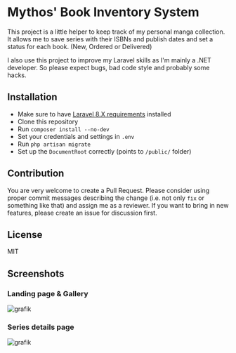 # Mythos' Book Inventory System

This project is a little helper to keep track of my personal manga collection. It allows me to save series with their ISBNs and publish dates and set a status for each book. (New, Ordered or Delivered)

I also use this project to improve my Laravel skills as I'm mainly a .NET developer. So please expect bugs, bad code style and probably some hacks.

## Installation

* Make sure to have [Laravel 8.X requirements](https://laravel.com/docs/8.x/deployment#server-requirements) installed
* Clone this repository
* Run `composer install --no-dev`
* Set your credentials and settings in `.env`
* Run `php artisan migrate`
* Set up the `DocumentRoot` correctly (points to `/public/` folder)
<!-- * As series covers are stored publicly run 
    * `php artisan storage:link`
    *  or `ln -s ./storage/app/public ./public/storage` if you are on a shared webspace -->

## Contribution

You are very welcome to create a Pull Request. Please consider using proper commit messages describing the change (i.e. not only `fix` or something like that) and assign me as a reviewer.
If you want to bring in new features, please create an issue for discussion first.

## License

MIT

## Screenshots

### Landing page & Gallery

![grafik](https://user-images.githubusercontent.com/416568/146996766-f6c09054-6b96-42a4-9475-0eb0e309cf7c.png)


### Series details page

![grafik](https://user-images.githubusercontent.com/416568/146996593-bae7d4e6-5c6d-47a0-a22b-4adfc3455776.png)
